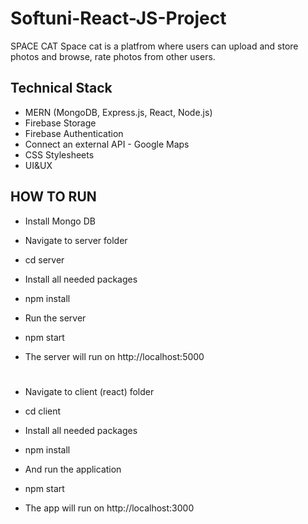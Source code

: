 # Softuni-React-JS-Project

SPACE CAT
Space cat is a platfrom where users can upload and store photos and browse, rate photos from other users.

## Technical Stack

- MERN (MongoDB, Express.js, React, Node.js)
- Firebase Storage
- Firebase Authentication
- Connect an external API - Google Maps
- CSS Stylesheets
- UI&UX

## HOW TO RUN

- Install Mongo DB
- Navigate to server folder
- cd server

- Install all needed packages
- npm install

- Run the server
- npm start

- The server will run on http://localhost:5000

# 

- Navigate to client (react) folder
- cd client

- Install all needed packages
- npm install

- And run the application
- npm start

- The app will run on http://localhost:3000
